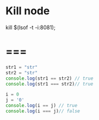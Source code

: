 # Kill node

kill $(lsof -t -i:8081);



# ===

```javascript
str1 = "str"
str2 = "str"
console.log(str1 == str2) // true
console.log(str1 === str2)// true
```

```javascript
i = 0
j = '0'
console.log(i == j) // true
console.log(i === j)// false
```



